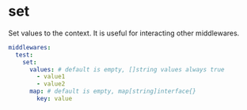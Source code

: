 # set

Set values to the context. It is useful for interacting other middlewares.

```yaml
middlewares:
  test:
    set:
      values: # default is empty, []string values always true
        - value1
        - value2
      map: # default is empty, map[string]interface{}
        key: value
```
